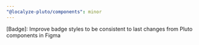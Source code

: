 ```yaml
---
"@localyze-pluto/components": minor
---
```


[Badge]: Improve badge styles to be consistent to last changes from Pluto components in Figma
